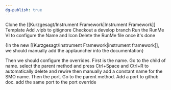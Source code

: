 ```yaml
---
dg-publish: true
---
```

Clone the [[Kurzgesagt/Instrument Framework|Instrument Framework]] Template
Add .vipb to gitignore
Checkout a develop branch
Run the RunMe VI to configure the Name and Icon
Delete the RunMe file once it's done

{In the new [[Kurzgesagt/Instrument Framework|instrument framework]], we should manually add the applauncher into the documentation}

Then we should configure the overrides.
First is the name. Go to the child of name. select the parent method and press Ctrl+Space and Ctrl+R to automatically delete and rewire
then manually add a constant name for the SMO name.
Then the port. Go to the parent method. Add a port to github doc.
add the same port to the port override